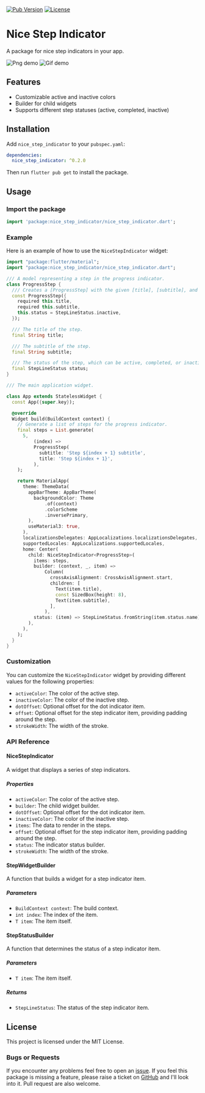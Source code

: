 [![Pub Version](https://img.shields.io/pub/v/nice_step_indicator?label=nice_step_indicator&labelColor=333940&logo=dart)](https://pub.dev/packages/nice_step_indicator) [![License](https://img.shields.io/badge/License-MIT%20-blue.svg)](https://opensource.org/license/MIT)

# Nice Step Indicator

A package for nice step indicators in your app.

<img src="assets/demo.png" alt="Png demo"/>
<img src="assets/demo.gif" alt="Gif demo"/>

## Features

- Customizable active and inactive colors
- Builder for child widgets
- Supports different step statuses (active, completed, inactive)

## Installation

Add `nice_step_indicator` to your `pubspec.yaml`:

```yaml
dependencies:
  nice_step_indicator: ^0.2.0
```

Then run `flutter pub get` to install the package.

## Usage

### Import the package

```dart
import 'package:nice_step_indicator/nice_step_indicator.dart';
```

### Example

Here is an example of how to use the `NiceStepIndicator` widget:

```dart
import "package:flutter/material";
import "package:nice_step_indicator/nice_step_indicator.dart";

/// A model representing a step in the progress indicator.
class ProgressStep {
  /// Creates a [ProgressStep] with the given [title], [subtitle], and [status].
  const ProgressStep({
    required this.title,
    required this.subtitle,
    this.status = StepLineStatus.inactive,
  });

  /// The title of the step.
  final String title;

  /// The subtitle of the step.
  final String subtitle;

  /// The status of the step, which can be active, completed, or inactive.
  final StepLineStatus status;
}

/// The main application widget.

class App extends StatelessWidget {
  const App({super.key});

  @override
  Widget build(BuildContext context) {
    // Generate a list of steps for the progress indicator.
    final steps = List.generate(
      5,
          (index) =>
          ProgressStep(
            subtitle: 'Step ${index + 1} subtitle',
            title: 'Step ${index + 1}',
          ),
    );

    return MaterialApp(
      theme: ThemeData(
        appBarTheme: AppBarTheme(
          backgroundColor: Theme
              .of(context)
              .colorScheme
              .inversePrimary,
        ),
        useMaterial3: true,
      ),
      localizationsDelegates: AppLocalizations.localizationsDelegates,
      supportedLocales: AppLocalizations.supportedLocales,
      home: Center(
        child: NiceStepIndicator<ProgressStep>(
          items: steps,
          builder: (context, _, item) =>
              Column(
                crossAxisAlignment: CrossAxisAlignment.start,
                children: [
                  Text(item.title),
                  const SizedBox(height: 8),
                  Text(item.subtitle),
                ],
              ),
          status: (item) => StepLineStatus.fromString(item.status.name),
        ),
      ),
    );
  }
}
```

### Customization

You can customize the `NiceStepIndicator` widget by providing different values for the following
properties:

- `activeColor`: The color of the active step.
- `inactiveColor`: The color of the inactive step.
- `dotOffset`: Optional offset for the dot indicator item.
- `offset`: Optional offset for the step indicator item, providing padding around the step.
- `strokeWidth`: The width of the stroke.

### API Reference

#### NiceStepIndicator

A widget that displays a series of step indicators.

##### Properties

- `activeColor`: The color of the active step.
- `builder`: The child widget builder.
- `dotOffset`: Optional offset for the dot indicator item.
- `inactiveColor`: The color of the inactive step.
- `items`: The data to render in the steps.
- `offset`: Optional offset for the step indicator item, providing padding around the step.
- `status`: The indicator status builder.
- `strokeWidth`: The width of the stroke.

#### StepWidgetBuilder

A function that builds a widget for a step indicator item.

##### Parameters

- `BuildContext context`: The build context.
- `int index`: The index of the item.
- `T item`: The item itself.

#### StepStatusBuilder

A function that determines the status of a step indicator item.

##### Parameters

- `T item`: The item itself.

##### Returns

- `StepLineStatus`: The status of the step indicator item.

## License

This project is licensed under the MIT License.

### Bugs or Requests

If you encounter any problems feel free to open
an [issue](https://github.com/ethiel97/nice_step_indicator/issues/new?template=bug_report.md).
If you feel this package is missing a
feature, please raise a ticket
on [GitHub](https://github.com/ethiel97/nice_step_indicator/issues/new?template=feature_request.md)
and I'll look into it. Pull request are also welcome.